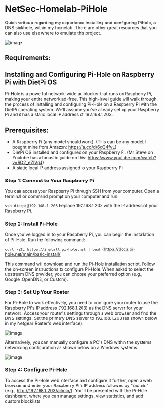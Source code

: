 # NetSec-Homelab-PiHole
Quick writeup regarding my experience installing and configuring PiHole, a DNS sinkhole, within my homelab. There are other great resources that you can also use else where to emulate this project. 

![image](https://github.com/Vuitton-Toine/NetSec-Homelab-PiHole/assets/81653524/f9b7a4f6-15a3-4c68-94eb-b7cc40fade53)

## Requirements: 

## Installing and Configuring Pi-Hole on Raspberry Pi with DietPi OS
Pi-Hole is a powerful network-wide ad blocker that runs on Raspberry Pi, making your entire network ad-free. This high-level guide will walk through the process of installing and configuring Pi-Hole on a Raspberry Pi with the DietPi operating system. We'll assume you've already set up your Raspberry Pi and it has a static local IP address of 192.168.1.203.

## Prerequisites:
- A Raspberry Pi (any model should work). (This can be any model. I bought mine from Amazon: https://a.co/d/6qQ4fvL)
- DietPi OS installed and configured on your Raspberry Pi. (Mr Steve on Youtube has a fanastic guide on this: https://www.youtube.com/watch?v=RO2_eZlVrj4)
- A static local IP address assigned to your Raspberry Pi.

### Step 1: Connect to Your Raspberry Pi
You can access your Raspberry Pi through SSH from your computer. Open a terminal or command prompt on your computer and run:

`ssh dietpi@192.168.1.203`
Replace 192.168.1.203 with the IP address of your Raspberry Pi.

### Step 2: Install Pi-Hole
Once you've logged in to your Raspberry Pi, you can begin the installation of Pi-Hole. Run the following command:

`curl -sSL https://install.pi-hole.net | bash`  (https://docs.pi-hole.net/main/basic-install/)

This command will download and run the Pi-Hole installation script. Follow the on-screen instructions to configure Pi-Hole. When asked to select the upstream DNS provider, you can choose your preferred option (e.g., Google, OpenDNS, or Custom).

### Step 3: Set Up Your Router
For Pi-Hole to work effectively, you need to configure your router to use the Raspberry Pi's IP address (192.168.1.203) as the DNS server for your network. Access your router's settings through a web browser and find the DNS settings. Set the primary DNS server to 192.168.1.203 (as shown below in my Netgear Router's web interface).

![image](https://github.com/Vuitton-Toine/NetSec-Homelab-PiHole/assets/81653524/66b76097-c0ef-4e3a-8fbe-44620dfc29ea)

Alternatively, you can manually configure a PC's DNS within the systems networking configuration as shown below on a Windows systems. 

![image](https://github.com/Vuitton-Toine/NetSec-Homelab-PiHole/assets/81653524/cc37128b-fc3a-46ce-9cbc-4bb8626fd550)


### Step 4: Configure Pi-Hole
To access the Pi-Hole web interface and configure it further, open a web browser and enter your Raspberry Pi's IP address followed by "/admin" (e.g., http://192.168.1.203/admin/). You'll be presented with the Pi-Hole dashboard, where you can manage settings, view statistics, and add custom blocklists.


